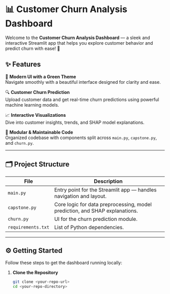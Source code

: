 # 📊 Customer Churn Analysis Dashboard

Welcome to the **Customer Churn Analysis Dashboard** — a sleek and interactive Streamlit app that helps you explore customer behavior and predict churn with ease! 🚀

## ✨ Features

🌿 **Modern UI with a Green Theme**  
Navigate smoothly with a beautiful interface designed for clarity and ease.

🔍 **Customer Churn Prediction**  
Upload customer data and get real-time churn predictions using powerful machine learning models.

📈 **Interactive Visualizations**  
Dive into customer insights, trends, and SHAP model explanations.

🧩 **Modular & Maintainable Code**  
Organized codebase with components split across `main.py`, `capstone.py`, and `churn.py`.

---

## 🗂️ Project Structure

| File | Description |
|------|-------------|
| `main.py` | Entry point for the Streamlit app — handles navigation and layout. |
| `capstone.py` | Core logic for data preprocessing, model prediction, and SHAP explanations. |
| `churn.py` | UI for the churn prediction module. |
| `requirements.txt` | List of Python dependencies. |

---

## ⚙️ Getting Started

Follow these steps to get the dashboard running locally:

1. **Clone the Repository**

   ```bash
   git clone <your-repo-url>
   cd <your-repo-directory>
